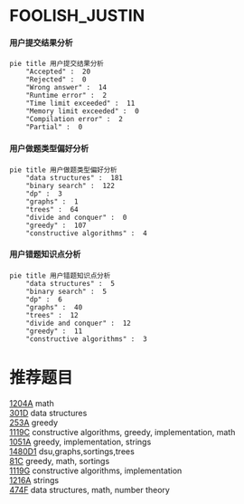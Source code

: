 # FOOLISH_JUSTIN

<!-- tabs:start -->



#### **用户提交结果分析**

```mermaid
pie title 用户提交结果分析
    "Accepted" :  20
    "Rejected" :  0
    "Wrong answer" :  14
    "Runtime error" :  2
    "Time limit exceeded" :  11
    "Memory limit exceeded" :  0
    "Compilation error" :  2
    "Partial" :  0
```

#### **用户做题类型偏好分析**

```mermaid
pie title 用户做题类型偏好分析
    "data structures" :  181
    "binary search" :  122
    "dp" :  3
    "graphs" :  1
    "trees" :  64
    "divide and conquer" :  0
    "greedy" :  107
    "constructive algorithms" :  4
```
#### **用户错题知识点分析**

```mermaid
pie title 用户错题知识点分析
    "data structures" :  5
    "binary search" :  5
    "dp" :  6
    "graphs" :  40
    "trees" :  12
    "divide and conquer" :  12
    "greedy" :  11
    "constructive algorithms" :  3
```



<!-- tabs:end -->
# 推荐题目
[1204A](https://codeforces.com/contest/1204/problem/A)		math		  
[301D](https://codeforces.com/contest/301/problem/D)		data structures		  
[253A](https://codeforces.com/contest/253/problem/A)		greedy		  
[1119C](https://codeforces.com/contest/1119/problem/C)		constructive algorithms,
                        greedy,
                        implementation,
                        math		  
[1051A](https://codeforces.com/contest/1051/problem/A)		greedy,
                        implementation,
                        strings		  
[1480D1](https://codeforces.com/contest/1480D/problem/1)		dsu,graphs,sortings,trees		  
[81C](https://codeforces.com/contest/81/problem/C)		greedy,
                        math,
                        sortings		  
[1119G](https://codeforces.com/contest/1119/problem/G)		constructive algorithms,
                        implementation		  
[1216A](https://codeforces.com/contest/1216/problem/A)		strings		  
[474F](https://codeforces.com/contest/474/problem/F)		data structures,
                        math,
                        number theory		  
